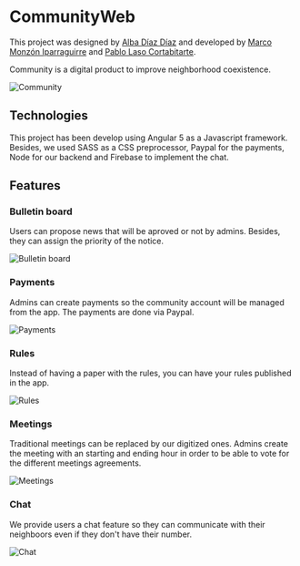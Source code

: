 # CommunityWeb

This project was designed by [Alba Díaz Díaz](https://www.linkedin.com/in/diazaltriangulo/) and developed by [Marco Monzón Iparraguirre](https://www.linkedin.com/in/marcomonzon/) and [Pablo Laso Cortabitarte](https://www.linkedin.com/in/pablolaso/).

Community is a digital product to improve neighborhood coexistence.

![Community](https://res.cloudinary.com/plasocloud/image/upload/v1525340341/home.png)

## Technologies

This project has been develop using Angular 5 as a Javascript framework. Besides, we used SASS as a CSS preprocessor, Paypal for the payments, Node for our backend and Firebase to implement the chat.

## Features

### Bulletin board

Users can propose news that will be aproved or not by admins. Besides, they can assign the priority of the notice.

![Bulletin board](https://res.cloudinary.com/plasocloud/image/upload/v1525340894/news.png)

### Payments

Admins can create payments so the community account will be managed from the app. The payments are done via Paypal.

![Payments](https://res.cloudinary.com/plasocloud/image/upload/v1525341172/payment.png)

### Rules

Instead of having a paper with the rules, you can have your rules published in the app.

![Rules](https://res.cloudinary.com/plasocloud/image/upload/v1525341523/rules.png)

### Meetings

Traditional meetings can be replaced by our digitized ones. Admins create the meeting with an starting and ending hour in order to be able to vote for the different meetings agreements.

![Meetings](https://res.cloudinary.com/plasocloud/image/upload/v1525341994/voting.png)

### Chat

We provide users a chat feature so they can communicate with their neighboors even if they don't have their number.

![Chat](https://res.cloudinary.com/plasocloud/image/upload/v1525342402/chat.png)
